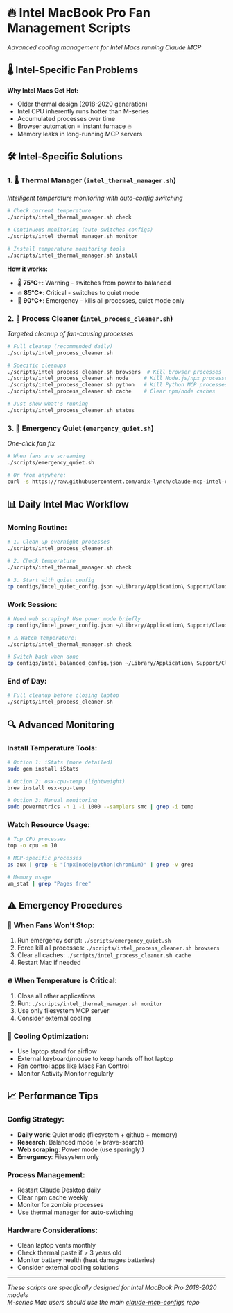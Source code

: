 # 🔥 Intel MacBook Pro Fan Management Scripts

*Advanced cooling management for Intel Macs running Claude MCP*

## 🌡️ Intel-Specific Fan Problems

**Why Intel Macs Get Hot:**
- Older thermal design (2018-2020 generation)
- Intel CPU inherently runs hotter than M-series
- Accumulated processes over time
- Browser automation = instant furnace 🔥
- Memory leaks in long-running MCP servers

## 🛠 Intel-Specific Solutions

### 1. 🌡️ **Thermal Manager** (`intel_thermal_manager.sh`)
*Intelligent temperature monitoring with auto-config switching*

```bash
# Check current temperature
./scripts/intel_thermal_manager.sh check

# Continuous monitoring (auto-switches configs)
./scripts/intel_thermal_manager.sh monitor

# Install temperature monitoring tools
./scripts/intel_thermal_manager.sh install
```

**How it works:**
- 🌡️ **75°C+**: Warning - switches from power to balanced
- 🔥 **85°C+**: Critical - switches to quiet mode  
- 🚨 **90°C+**: Emergency - kills all processes, quiet mode only

### 2. 🧹 **Process Cleaner** (`intel_process_cleaner.sh`)
*Targeted cleanup of fan-causing processes*

```bash
# Full cleanup (recommended daily)
./scripts/intel_process_cleaner.sh

# Specific cleanups
./scripts/intel_process_cleaner.sh browsers  # Kill browser processes
./scripts/intel_process_cleaner.sh node     # Kill Node.js/npx processes
./scripts/intel_process_cleaner.sh python   # Kill Python MCP processes
./scripts/intel_process_cleaner.sh cache    # Clear npm/node caches

# Just show what's running
./scripts/intel_process_cleaner.sh status
```

### 3. 🚨 **Emergency Quiet** (`emergency_quiet.sh`)
*One-click fan fix*

```bash
# When fans are screaming
./scripts/emergency_quiet.sh

# Or from anywhere:
curl -s https://raw.githubusercontent.com/anix-lynch/claude-mcp-intel-configs/main/scripts/emergency_quiet.sh | bash
```

## 📊 Daily Intel Mac Workflow

### Morning Routine:
```bash
# 1. Clean up overnight processes
./scripts/intel_process_cleaner.sh

# 2. Check temperature 
./scripts/intel_thermal_manager.sh check

# 3. Start with quiet config
cp configs/intel_quiet_config.json ~/Library/Application\ Support/Claude/claude_desktop_config.json
```

### Work Session:
```bash
# Need web scraping? Use power mode briefly
cp configs/intel_power_config.json ~/Library/Application\ Support/Claude/claude_desktop_config.json

# ⚠️ Watch temperature!
./scripts/intel_thermal_manager.sh check

# Switch back when done
cp configs/intel_balanced_config.json ~/Library/Application\ Support/Claude/claude_desktop_config.json
```

### End of Day:
```bash
# Full cleanup before closing laptop
./scripts/intel_process_cleaner.sh
```

## 🔍 Advanced Monitoring

### Install Temperature Tools:
```bash
# Option 1: iStats (more detailed)
sudo gem install iStats

# Option 2: osx-cpu-temp (lightweight)
brew install osx-cpu-temp

# Option 3: Manual monitoring
sudo powermetrics -n 1 -i 1000 --samplers smc | grep -i temp
```

### Watch Resource Usage:
```bash
# Top CPU processes
top -o cpu -n 10

# MCP-specific processes
ps aux | grep -E "(npx|node|python|chromium)" | grep -v grep

# Memory usage
vm_stat | grep "Pages free"
```

## ⚠️ Emergency Procedures

### 🚨 **When Fans Won't Stop:**
1. Run emergency script: `./scripts/emergency_quiet.sh`
2. Force kill all processes: `./scripts/intel_process_cleaner.sh browsers`
3. Clear all caches: `./scripts/intel_process_cleaner.sh cache`
4. Restart Mac if needed

### 🔥 **When Temperature is Critical:**
1. Close all other applications
2. Run: `./scripts/intel_thermal_manager.sh monitor`
3. Use only filesystem MCP server
4. Consider external cooling

### 🧊 **Cooling Optimization:**
- Use laptop stand for airflow
- External keyboard/mouse to keep hands off hot laptop
- Fan control apps like Macs Fan Control
- Monitor Activity Monitor regularly

## 📈 Performance Tips

### Config Strategy:
- **Daily work**: Quiet mode (filesystem + github + memory)
- **Research**: Balanced mode (+ brave-search)
- **Web scraping**: Power mode (use sparingly!)
- **Emergency**: Filesystem only

### Process Management:
- Restart Claude Desktop daily
- Clear npm cache weekly
- Monitor for zombie processes
- Use thermal manager for auto-switching

### Hardware Considerations:
- Clean laptop vents monthly
- Check thermal paste if > 3 years old
- Monitor battery health (heat damages batteries)
- Consider external cooling solutions

---

*These scripts are specifically designed for Intel MacBook Pro 2018-2020 models*  
*M-series Mac users should use the main [claude-mcp-configs](https://github.com/anix-lynch/claude-mcp-configs) repo*
